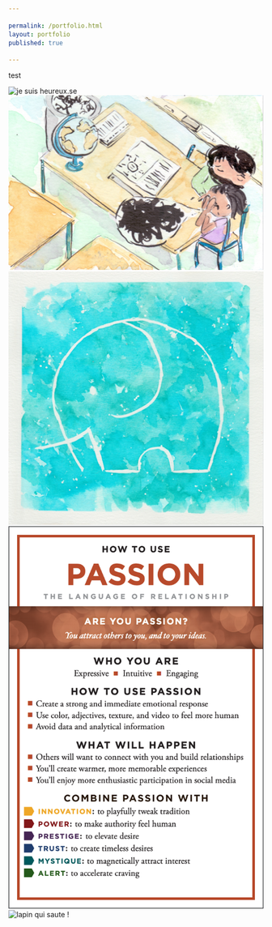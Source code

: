 ```yaml
---

permalink: /portfolio.html
layout: portfolio
published: true

---
```


test
<p>
<img class="masonry-brick" alt="je suis heureux.se" src="./portfolio/Scan.jpeg">

<img class="masonry-brick" alt="comforting" src="./portfolio/CP2S%20Illus%207B%20-%20Apre%CC%80s%20les%20violences.jpeg">

<img class="masonry-brick" alt="elephant" src="./portfolio/elephant.jpeg">

<img class="masonry-brick" alt="passion" src="./portfolio/Screen Shot 2019-06-11 at 11.17.57 PM.png">

<img class="masonry-brick" alt="lapin qui saute !" src="{{site.baseurl}}/portfolio/5.gif">
</p>
